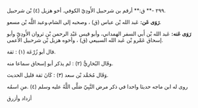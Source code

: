 ٢٩٩ -** ق:** أرقم بن شرحبيل الأَودِيّ الكوفي. أخو هزيل (٤) بْن شرحبيل.

**رَوَى عَن:** عَبد الله بْن عباس (ق) ، وصحبه إلى الشام،وعبد اللَّه بْن مسعو.

**رَوَى عَنه:** عَبد الله بْن أَبي السفر الهمداني، وأبو قيس عَبْد الرحمن بْن ثروان الأَودِيّ وأبو إسحاق عَمْرو بْن عَبد الله السبيعي (ق) ، وأخوه هزيل بْن شرحبيل الأعمى.

قال أبو زُرْعَة (١) : ثقة.

وقَال البُخارِيُّ (٢) : لم يذكر أبو إسحاق سماعا منه.

وَقَال مُحَمَّد بْن سعد (٣) : كَانَ ثقة قليل الحديث.

روى له ابن ماجه حديثا واحدا في ذكر مرض النَّبِيّ صَلَّى اللَّهُ عليه وسلم (٤) .منِ اسمُه

أزداد وأزرق
